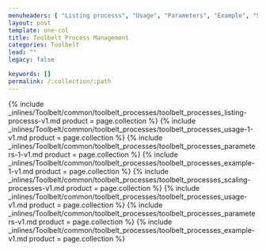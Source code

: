 ```yaml
---
menuheaders: [ "Listing processs", "Usage", "Parameters", "Example", "Scaling processes", "Usage", "Parameters", "Example" ]
layout: post
template: one-col
title: Toolbelt Process Management
categories: Toolbelt
lead: ""
legacy: false

keywords: []
permalink: /:collection/:path
---
```





<a href="#listing-processs"></a>{% include _inlines/Toolbelt/common/toolbelt_processes/toolbelt_processes_listing-processs-v1.md  product = page.collection %}
<a href="#usage"></a>{% include _inlines/Toolbelt/common/toolbelt_processes/toolbelt_processes_usage-1-v1.md  product = page.collection %}
<a href="#parameters"></a>{% include _inlines/Toolbelt/common/toolbelt_processes/toolbelt_processes_parameters-1-v1.md  product = page.collection %}
<a href="#example"></a>{% include _inlines/Toolbelt/common/toolbelt_processes/toolbelt_processes_example-1-v1.md  product = page.collection %}
<a href="#scaling-processes"></a>{% include _inlines/Toolbelt/common/toolbelt_processes/toolbelt_processes_scaling-processes-v1.md  product = page.collection %}
<a href="#usage"></a>{% include _inlines/Toolbelt/common/toolbelt_processes/toolbelt_processes_usage-v1.md  product = page.collection %}
<a href="#parameters"></a>{% include _inlines/Toolbelt/common/toolbelt_processes/toolbelt_processes_parameters-v1.md  product = page.collection %}
<a href="#example"></a>{% include _inlines/Toolbelt/common/toolbelt_processes/toolbelt_processes_example-v1.md  product = page.collection %}